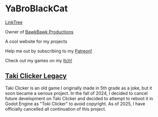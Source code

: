 # YaBroBlackCat

[LinkTree](http://linktr.ee/YaBroBlackCat)

Owner of [BawkBawk Productions](https://www.roblox.com/communities/9862765/BawkBawk-Productions#!/)

A cool website for my projects

Help me out by subscribing to my [Patreon!](https://patreon.com/yabroblackcat)

Check out my games on my [Itch!](https://ycreate.itch.io)

## [Taki Clicker Legacy](/logs/updates/taki-clicker-legacy.md)
Taki Clicker is an old game I originally made in 5th grade as a joke, but it soon became a serious project.
In the fall of 2024, I decided to cancel future development on Taki Clicker and decided to attempt to reboot it in Godot Engine as "Toki Clicker" to avoid copyright.
As of 2025, I have officially cancelled all continuation of this project.
